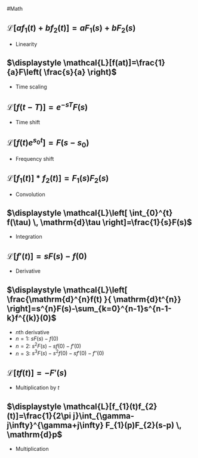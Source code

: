 #Math 
## $\displaystyle \mathcal{L}[af_{1}(t)+bf_{2}(t)]=aF_{1}(s)+bF_{2}(s)$
* Linearity
## $\displaystyle \mathcal{L}[f(at)]=\frac{1}{a}F\left( \frac{s}{a} \right)$
* Time scaling
## $\displaystyle \mathcal{L}[f(t-T)]=e^{-sT}F(s)$
* Time shift
## $\displaystyle \mathcal{L}[f(t)e^{s_{0}t}]=F(s-s_{0})$
* Frequency shift
## $\displaystyle \mathcal{L}[f_{1}(t)]*f_{2}(t)]=F_{1}(s)F_{2}(s)$
* Convolution
## $\displaystyle \mathcal{L}\left[ \int_{0}^{t} f(\tau) \, \mathrm{d}\tau \right]=\frac{1}{s}F(s)$
* Integration
## $\displaystyle \mathcal{L}[f'(t)]=sF(s)-f(0)$
* Derivative
## $\displaystyle \mathcal{L}\left[ \frac{\mathrm{d}^{n}f(t) }{ \mathrm{d}t^{n}} \right]=s^{n}F(s)-\sum_{k=0}^{n-1}s^{n-1-k}f^{(k)}(0)$
* $\displaystyle n$th derivative
* $\displaystyle n=1$: $\displaystyle sF(s)-f(0)$
* $\displaystyle n=2$: $\displaystyle s^{2}F(s)-sf(0)-f'(0)$
* $\displaystyle n=3$: $\displaystyle s^{3}F(s)-s^{2}f(0)-sf'(0)-f''(0)$
## $\displaystyle \mathcal{L}[tf(t)]=-F'(s)$
* Multiplication by $\displaystyle t$
## $\displaystyle \mathcal{L}[f_{1}(t)f_{2}(t)]=\frac{1}{2\pi j}\int_{\gamma-j\infty}^{\gamma+j\infty} F_{1}(p)F_{2}(s-p) \, \mathrm{d}p$
* Multiplication